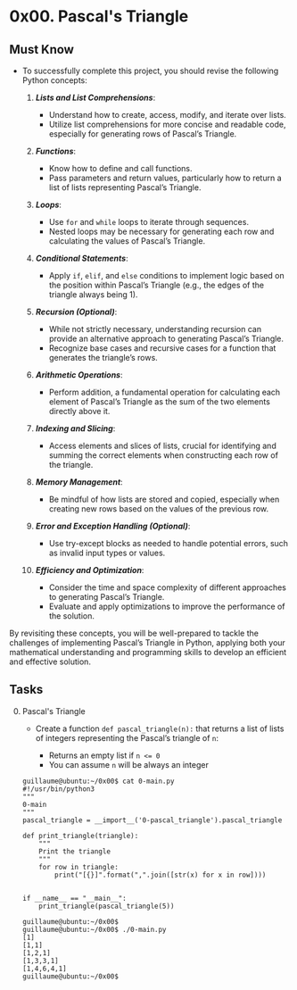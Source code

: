 # 0x00. Pascal's Triangle

## Must Know

- To successfully complete this project, you should revise the following Python concepts:

	1. ***Lists and List Comprehensions***:
		
		- Understand how to create, access, modify, and iterate over lists.
		- Utilize list comprehensions for more concise and readable code, especially for generating rows of Pascal’s Triangle.

	2. ***Functions***:

		- Know how to define and call functions.
		- Pass parameters and return values, particularly how to return a list of lists representing Pascal’s Triangle.

	3. ***Loops***:

		- Use `for` and `while` loops to iterate through sequences.
		- Nested loops may be necessary for generating each row and calculating the values of Pascal’s Triangle.

	4. ***Conditional Statements***:

		- Apply `if`, `elif`, and `else` conditions to implement logic based on the position within Pascal’s Triangle (e.g., the edges of the triangle always being 1).

	5. ***Recursion (Optional)***:

		- While not strictly necessary, understanding recursion can provide an alternative approach to generating Pascal’s Triangle.
		- Recognize base cases and recursive cases for a function that generates the triangle’s rows.

	6. ***Arithmetic Operations***:

		- Perform addition, a fundamental operation for calculating each element of Pascal’s Triangle as the sum of the two elements directly above it.

	7. ***Indexing and Slicing***:

		- Access elements and slices of lists, crucial for identifying and summing the correct elements when constructing each row of the triangle.

	8. ***Memory Management***:

		- Be mindful of how lists are stored and copied, especially when creating new rows based on the values of the previous row.

	9. ***Error and Exception Handling (Optional)***:

		- Use try-except blocks as needed to handle potential errors, such as invalid input types or values.

	10. ***Efficiency and Optimization***:

		- Consider the time and space complexity of different approaches to generating Pascal’s Triangle.
		- Evaluate and apply optimizations to improve the performance of the solution.

By revisiting these concepts, you will be well-prepared to tackle the challenges of implementing Pascal’s Triangle in Python, applying both your mathematical understanding and programming skills to develop an efficient and effective solution.

## Tasks

0. Pascal's Triangle 

	- Create a function `def pascal_triangle(n):` that returns a list of lists of integers representing the Pascal’s triangle of `n`:

		- Returns an empty list if `n <= 0`
		- You can assume `n` will be always an integer

	```
	guillaume@ubuntu:~/0x00$ cat 0-main.py
	#!/usr/bin/python3
	"""
	0-main
	"""
	pascal_triangle = __import__('0-pascal_triangle').pascal_triangle

	def print_triangle(triangle):
	    """
	    Print the triangle
	    """
	    for row in triangle:
	        print("[{}]".format(",".join([str(x) for x in row])))
	

	if __name__ == "__main__":
	    print_triangle(pascal_triangle(5))

	guillaume@ubuntu:~/0x00$ 
	guillaume@ubuntu:~/0x00$ ./0-main.py
	[1]
	[1,1]
	[1,2,1]
	[1,3,3,1]
	[1,4,6,4,1]
	guillaume@ubuntu:~/0x00$
	```
